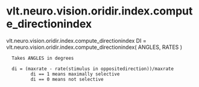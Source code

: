 # vlt.neuro.vision.oridir.index.compute_directionindex

  vlt.neuro.vision.oridir.index.compute_directionindex
      DI = vlt.neuro.vision.oridir.index.compute_directionindex( ANGLES, RATES )
 
      Takes ANGLES in degrees
 
      di = (maxrate - rate(stimulus in oppositedirection))/maxrate
             di == 1 means maximally selective
             di == 0 means not selective
